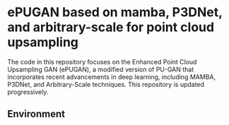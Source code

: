 # ePUGAN based on mamba, P3DNet, and arbitrary-scale for point cloud upsampling
The code in this repository focuses on the Enhanced Point Cloud Upsampling GAN (ePUGAN), a modified version of PU-GAN that incorporates recent advancements in deep learning, including MAMBA, P3DNet, and Arbitrary-Scale techniques. This repository is updated progressively.

<!-- Environment -->
## Environment
<!-- This section is only for CSC environment, you can skip if you are not using CSC supercomputer
cd /projappl/project_2009906
mkdir Env
cd Env
mkdir venv_3dpytorch

module purge
module load tykky
conda-containerize new --prefix venv_3dpytorch pugan_torch.yaml

export PATH="/projappl/project_2009906/Env/venv_3dpytorch/bin:$PATH"
sinteractive -j pytorch3d -A project_2009906 -t 10:00:00 -m 64G -c 8 -p gpu -g 1
-->

<!-- Installation -->

<!-- Additional configurations -->

<!-- Dataset -->

<!-- New dataset -->

<!-- Creating new dataset from mesh file -->

<!-- Run Training -->

<!-- Run Testing -->

